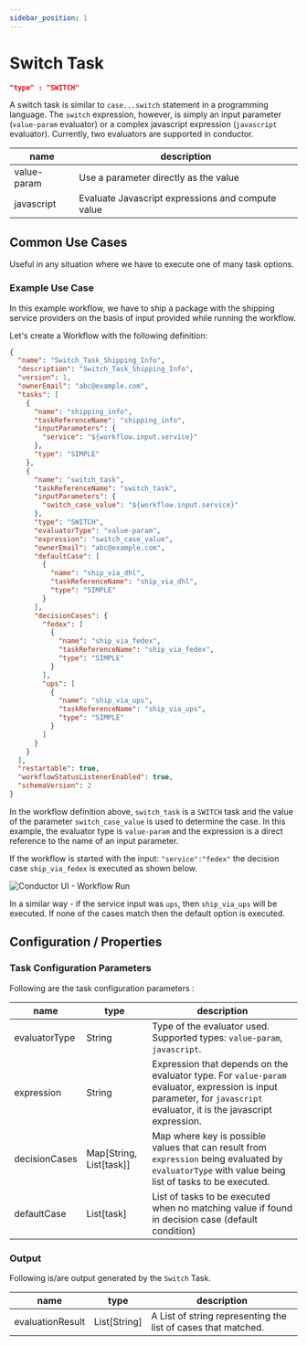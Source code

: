 ```yaml
---
sidebar_position: 1
---
```


# Switch Task

```json
"type" : "SWITCH"
```

A switch task is similar to `case...switch` statement in a programming language. The `switch` expression, however, is
simply an input parameter
(`value-param` evaluator) or a complex javascript expression
(`javascript` evaluator). Currently, two evaluators are supported in conductor.

|name|description|
|---|---|
| value-param | Use a parameter directly as the value |
| javascript | Evaluate Javascript expressions and compute value |

## Common Use Cases

Useful in any situation where we have to execute one of many task options.

### Example Use Case

In this example workflow, we have to ship a package with the shipping service providers on the basis of input provided
while running the workflow.

Let's create a Workflow with the following definition:

```json
{
  "name": "Switch_Task_Shipping_Info",
  "description": "Switch_Task_Shipping_Info",
  "version": 1,
  "ownerEmail": "abc@example.com",
  "tasks": [
    {
      "name": "shipping_info",
      "taskReferenceName": "shipping_info",
      "inputParameters": {
        "service": "${workflow.input.service}"
      },
      "type": "SIMPLE"
    },
    {
      "name": "switch_task",
      "taskReferenceName": "switch_task",
      "inputParameters": {
        "switch_case_value": "${workflow.input.service}"
      },
      "type": "SWITCH",
      "evaluatorType": "value-param",
      "expression": "switch_case_value",
      "ownerEmail": "abc@example.com",
      "defaultCase": [
        {
          "name": "ship_via_dhl",
          "taskReferenceName": "ship_via_dhl",
          "type": "SIMPLE"
        }
      ],
      "decisionCases": {
        "fedex": [
          {
            "name": "ship_via_fedex",
            "taskReferenceName": "ship_via_fedex",
            "type": "SIMPLE"
          }
        ],
        "ups": [
          {
            "name": "ship_via_ups",
            "taskReferenceName": "ship_via_ups",
            "type": "SIMPLE"
          }
        ]
      }
    }
  ],
  "restartable": true,
  "workflowStatusListenerEnabled": true,
  "schemaVersion": 2
}
```

In the workflow definition above, `switch_task` is a `SWITCH` task and the value of the parameter `switch_case_value`
is used to determine the case. In this example, the evaluator type is `value-param` and the expression is a direct
reference to the name of an input parameter.

If the workflow is started with the input: `"service":"fedex"` the decision case `ship_via_fedex` is executed as shown
below.

![Conductor UI - Workflow Run](/img/tutorial/Switch_Fedex.png)

In a similar way - if the service input was `ups`, then `ship_via_ups` will be executed. If none of the cases match then
the default option is executed.

## Configuration / Properties

### Task Configuration Parameters

Following are the task configuration parameters :

|name|type|description|
|---|---|---|
|evaluatorType|String|Type of the evaluator used. Supported types: `value-param`, `javascript`.|
|expression|String|Expression that depends on the evaluator type. For `value-param` evaluator, expression is input parameter, for `javascript` evaluator, it is the javascript expression.|
|decisionCases|Map[String, List[task]]|Map where key is possible values that can result from `expression` being evaluated by `evaluatorType` with value being list of tasks to be executed.|
|defaultCase|List[task]|List of tasks to be executed when no matching value if found in decision case (default condition)|

### Output

Following is/are output generated by the `Switch` Task.

|name|type|description|
|---|---|---|
|evaluationResult|List[String]|A List of string representing the list of cases that matched.|


